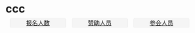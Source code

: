 <style>
span a{display:inline-block;width:150px;text-align:center;font-size:16px;color:#f00;background:#f5f5f5;border:1px solid #eee;border-radius:5px 5px 0 0;}
span{text-align:center}
b{font-size:30px;font-weight:bold;line-height:50px;display:block}
</style>
<b>ccc</b>
<span>
    <a href="">报名人数</a>
    <a href="">赞助人员</a>
    <a href="">参会人员</a>
</span>
